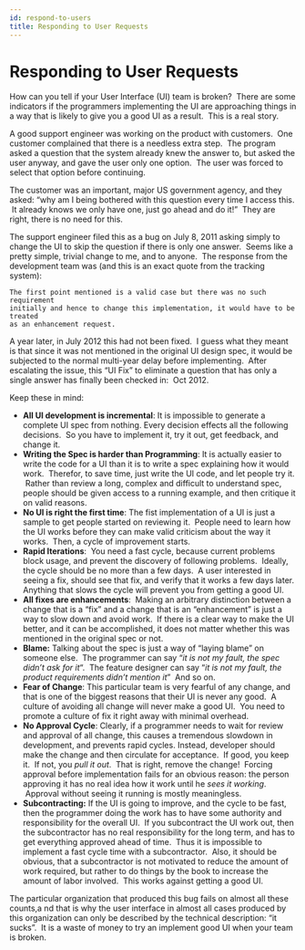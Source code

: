 ```yaml
---
id: respond-to-users
title: Responding to User Requests
---
```


#  Responding to User Requests

How can you tell if your User Interface (UI) team is broken?  There are some indicators if the programmers implementing the UI are approaching things in a way that is likely to give you a good UI as a result.  This is a real story. 

A good support engineer was working on the product with customers.  One customer complained that there is a needless extra step.  The program asked a question that the system already knew the answer to, but asked the user anyway, and gave the user only one option.  The user was forced to select that option before continuing. 

The customer was an important, major US government agency, and they asked: “why am I being bothered with this question every time I access this.  It already knows we only have one, just go ahead and do it!”  They are right, there is no need for this. 

The support engineer filed this as a bug on July 8, 2011 asking simply to change the UI to skip the question if there is only one answer.  Seems like a pretty simple, trivial change to me, and to anyone.  The response from the development team was (and this is an exact quote from the tracking system):

```
The first point mentioned is a valid case but there was no such requirement  
initially and hence to change this implementation, it would have to be treated  
as an enhancement request.
```

A year later, in July 2012 this had not been fixed.  I guess what they meant is that since it was not mentioned in the original UI design spec, it would be subjected to the normal multi-year delay before implementing.  After escalating the issue, this “UI Fix” to eliminate a question that has only a single answer has finally been checked in:  Oct 2012.
  
Keep these in mind:

*   **All UI development is incremental**: It is impossible to generate a complete UI spec from nothing. Every decision effects all the following decisions.  So you have to implement it, try it out, get feedback, and change it.
*   **Writing the Spec is harder than Programming**: It is actually easier to write the code for a UI than it is to write a spec explaining how it would work.  Therefor, to save time, just write the UI code, and let people try it.  Rather than review a long, complex and difficult to understand spec, people should be given access to a running example, and then critique it on valid reasons.
*   **No UI is right the first time**: The fist implementation of a UI is just a sample to get people started on reviewing it.  People need to learn how the UI works before they can make valid criticism about the way it works.  Then, a cycle of improvement starts.
*   **Rapid Iterations**:  You need a fast cycle, because current problems block usage, and prevent the discovery of following problems.  Ideally, the cycle should be no more than a few days.  A user interested in seeing a fix, should see that fix, and verify that it works a few days later. Anything that slows the cycle will prevent you from getting a good UI.
*   **All fixes are enhancements**:  Making an arbitrary distinction between a change that is a “fix” and a change that is an “enhancement” is just a way to slow down and avoid work.  If there is a clear way to make the UI better, and it can be accomplished, it does not matter whether this was mentioned in the original spec or not.
*   **Blame:** Talking about the spec is just a way of “laying blame” on someone else.  The programmer can say “_it is not my fault, the spec didn’t ask for it_“.  The feature designer can say “_it is not my fault, the product requirements didn’t mention it_”  And so on.
*   **Fear of Change**: This particular team is very fearful of any change, and that is one of the biggest reasons that their UI is never any good.  A culture of avoiding all change will never make a good UI.  You need to promote a culture of fix it right away with minimal overhead.
*   **No Approval Cycle**: Clearly, if a programmer needs to wait for review and approval of all change, this causes a tremendous slowdown in development, and prevents rapid cycles. Instead, developer should make the change and then circulate for acceptance.  If good, you keep it.  If not, you _pull it out_.  That is right, remove the change!  Forcing approval before implementation fails for an obvious reason: the person approving it has no real idea how it work until he _sees it working_.  Approval without seeing it running is mostly meaningless.
*   **Subcontracting:** If the UI is going to improve, and the cycle to be fast, then the programmer doing the work has to have some authority and responsibility for the overall UI.  If you subcontract the UI work out, then the subcontractor has no real responsibility for the long term, and has to get everything approved ahead of time.  Thus it is impossible to implement a fast cycle time with a subcontractor.  Also, it should be obvious, that a subcontractor is not motivated to reduce the amount of work required, but rather to do things by the book to increase the amount of labor involved.  This works against getting a good UI.

The particular organization that produced this bug fails on almost all these counts,a nd that is why the user interface in almost all cases produced by this organization can only be described by the technical description: “it sucks”.  It is a waste of money to try an implement good UI when your team is broken.